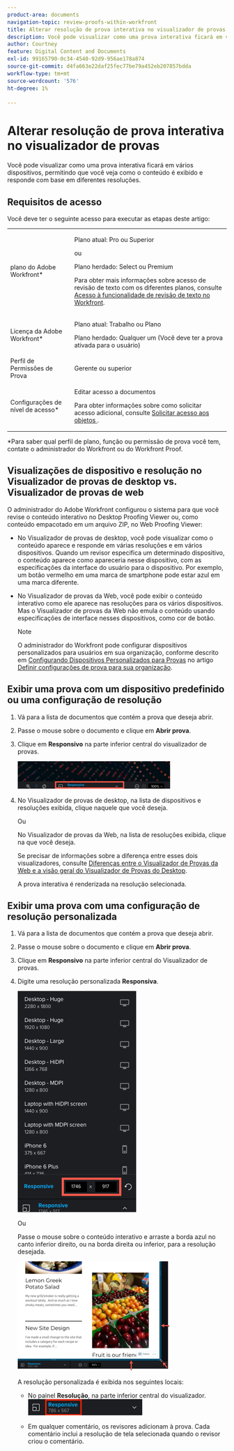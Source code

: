 ```yaml
---
product-area: documents
navigation-topic: review-proofs-within-workfront
title: Alterar resolução de prova interativa no visualizador de provas
description: Você pode visualizar como uma prova interativa ficará em vários dispositivos, permitindo que você veja como o conteúdo é exibido e responde com base em diferentes resoluções.
author: Courtney
feature: Digital Content and Documents
exl-id: 99165790-0c34-4540-92d9-956ae178a874
source-git-commit: d4fa663e22daf25fec77be79a452eb207857bdda
workflow-type: tm+mt
source-wordcount: '576'
ht-degree: 1%

---
```


# Alterar resolução de prova interativa no visualizador de provas

Você pode visualizar como uma prova interativa ficará em vários dispositivos, permitindo que você veja como o conteúdo é exibido e responde com base em diferentes resoluções.

## Requisitos de acesso

Você deve ter o seguinte acesso para executar as etapas deste artigo:

<table style="table-layout:auto"> 
 <col> 
 <col> 
 <tbody> 
  <tr> 
   <td role="rowheader">plano do Adobe Workfront*</td> 
   <td> <p>Plano atual: Pro ou Superior</p> <p>ou</p> <p>Plano herdado: Select ou Premium</p> <p>Para obter mais informações sobre acesso de revisão de texto com os diferentes planos, consulte <a href="/help/quicksilver/administration-and-setup/manage-workfront/configure-proofing/access-to-proofing-functionality.md" class="MCXref xref">Acesso à funcionalidade de revisão de texto no Workfront</a>.</p> </td> 
  </tr> 
  <tr> 
   <td role="rowheader">Licença da Adobe Workfront*</td> 
   <td> <p>Plano atual: Trabalho ou Plano</p> <p>Plano herdado: Qualquer um (Você deve ter a prova ativada para o usuário)</p> </td> 
  </tr> 
  <tr> 
   <td role="rowheader">Perfil de Permissões de Prova </td> 
   <td>Gerente ou superior</td> 
  </tr> 
  <tr> 
   <td role="rowheader">Configurações de nível de acesso*</td> 
   <td> <p>Editar acesso a documentos</p> <p>Para obter informações sobre como solicitar acesso adicional, consulte <a href="../../../../workfront-basics/grant-and-request-access-to-objects/request-access.md" class="MCXref xref">Solicitar acesso aos objetos </a>.</p> </td> 
  </tr> 
 </tbody> 
</table>

&#42;Para saber qual perfil de plano, função ou permissão de prova você tem, contate o administrador do Workfront ou do Workfront Proof.

## Visualizações de dispositivo e resolução no Visualizador de provas de desktop vs. Visualizador de provas de web

O administrador do Adobe Workfront configurou o sistema para que você revise o conteúdo interativo no Desktop Proofing Viewer ou, como conteúdo empacotado em um arquivo ZIP, no Web Proofing Viewer:

* No Visualizador de provas de desktop, você pode visualizar como o conteúdo aparece e responde em várias resoluções e em vários dispositivos. Quando um revisor especifica um determinado dispositivo, o conteúdo aparece como apareceria nesse dispositivo, com as especificações da interface do usuário para o dispositivo. Por exemplo, um botão vermelho em uma marca de smartphone pode estar azul em uma marca diferente.

* No Visualizador de provas da Web, você pode exibir o conteúdo interativo como ele aparece nas resoluções para os vários dispositivos. Mas o Visualizador de provas da Web não emula o conteúdo usando especificações de interface nesses dispositivos, como cor de botão.

  >[!NOTE]
  >
  >O administrador do Workfront pode configurar dispositivos personalizados para usuários em sua organização, conforme descrito em [Configurando Dispositivos Personalizados para Provas](/help/quicksilver/administration-and-setup/manage-workfront/configure-proofing/configure-proofing-organization.md#configure-custom-devices-for-proofs) no artigo [Definir configurações de prova para sua organização](/help/quicksilver/administration-and-setup/manage-workfront/configure-proofing/configure-proofing-organization.md).

## Exibir uma prova com um dispositivo predefinido ou uma configuração de resolução

1. Vá para a lista de documentos que contém a prova que deseja abrir.
1. Passe o mouse sobre o documento e clique em **Abrir prova**.
1. Clique em **Responsivo** na parte inferior central do visualizador de provas.

   ![Resolution_option_in_DPV.png](assets/resolution-option-in-dpv-350x64.png)

1. No Visualizador de provas de desktop, na lista de dispositivos e resoluções exibida, clique naquele que você deseja.

   Ou

   No Visualizador de provas da Web, na lista de resoluções exibida, clique na que você deseja.

   Se precisar de informações sobre a diferença entre esses dois visualizadores, consulte [Diferenças entre o Visualizador de Provas da Web e a visão geral do Visualizador de Provas do Desktop](../../../../review-and-approve-work/proofing/proofing-overview/understand-differences-between-web-viewer.md).

   A prova interativa é renderizada na resolução selecionada.

## Exibir uma prova com uma configuração de resolução personalizada

1. Vá para a lista de documentos que contém a prova que deseja abrir.
1. Passe o mouse sobre o documento e clique em **Abrir prova**.
1. Clique em **Responsivo** na parte inferior central do Visualizador de provas.
1. Digite uma resolução personalizada **Responsiva**.

   ![Type_a_custom_resolution_DPV.png](assets/type-a-custom-resolution-dpv.png)

   Ou

   Passe o mouse sobre o conteúdo interativo e arraste a borda azul no canto inferior direito, ou na borda direita ou inferior, para a resolução desejada.

   ![Arrastar_bordas_azuis_para_resolução.png](assets/drag-blue-edges-for-resolution-350x251.png)

   A resolução personalizada é exibida nos seguintes locais:

   * No painel **Resolução**, na parte inferior central do visualizador.\
     ![Captura_de_tela_2018-05-15_10-27-54.png](assets/screenshot-2018-05-15-10-27-54.png)

   * Em qualquer comentário, os revisores adicionam à prova. Cada comentário inclui a resolução de tela selecionada quando o revisor criou o comentário.
